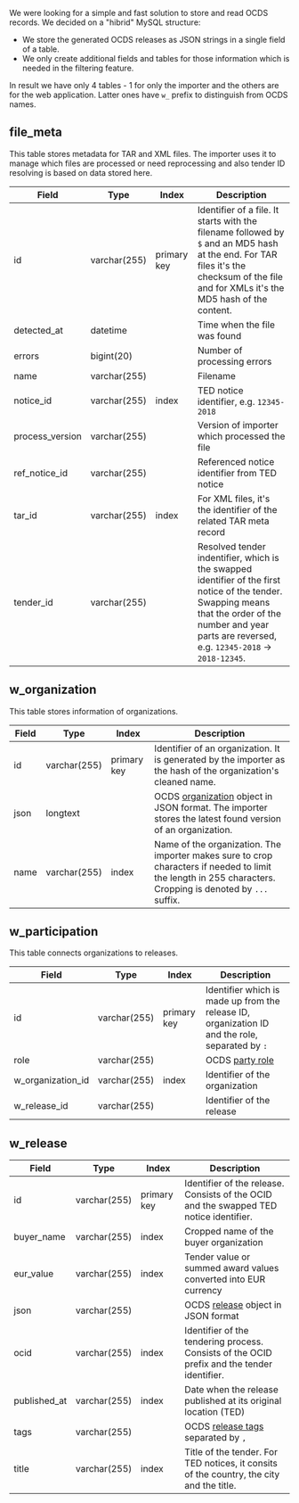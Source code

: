 We were looking for a simple and fast solution to store and read OCDS records. We decided on a "hibrid" MySQL structure:

* We store the generated OCDS releases as JSON strings in a single field of a table.
* We only create additional fields and tables for those information which is needed in the filtering feature.

In result we have only 4 tables - 1 for only the importer and the others are for the web application. Latter ones have `w_` prefix to distinguish from OCDS names.



## file_meta

This table stores metadata for TAR and XML files. The importer uses it to manage which files are processed or need reprocessing and also tender ID resolving is based on data stored here.

Field          | Type         | Index       | Description
---------------|--------------|-------------|------------
id             | varchar(255) | primary key | Identifier of a file. It starts with the filename followed by `$` and an MD5 hash at the end. For TAR files it's the checksum of the file and for XMLs it's the MD5 hash of the content.
detected_at    | datetime     |             | Time when the file was found
errors         | bigint(20)   |             | Number of processing errors
name           | varchar(255) |             | Filename
notice_id      | varchar(255) | index       | TED notice identifier, e.g. `12345-2018`
process_version| varchar(255) |             | Version of importer which processed the file
ref_notice_id  | varchar(255) |             | Referenced notice identifier from TED notice
tar_id         | varchar(255) | index       | For XML files, it's the identifier of the related TAR meta record
tender_id      | varchar(255) |             | Resolved tender indentifier, which is the swapped identifier of the first notice of the tender. Swapping means that the order of the number and year parts are reversed, e.g. `12345-2018` -> `2018-12345`.



## w_organization

This table stores information of organizations.

Field | Type         | Index       | Description
------|--------------|-------------|------------
id    | varchar(255) | primary key | Identifier of an organization. It is generated by the importer as the hash of the organization's cleaned name.
json  | longtext     |             | OCDS [organization](http://standard.open-contracting.org/latest/en/schema/reference/#organization) object in JSON format. The importer stores the latest found version of an organization.
name  | varchar(255) | index       | Name of the organization. The importer makes sure to crop characters if needed to limit the length in 255 characters. Cropping is denoted by `...` suffix.



## w_participation

This table connects organizations to releases.

Field             | Type         | Index       | Description
------------------|--------------|-------------|------------
id                | varchar(255) | primary key | Identifier which is made up from the release ID, organization ID and the role, separated by `:`
role              | varchar(255) |             | OCDS [party role](http://standard.open-contracting.org/latest/en/schema/codelists/#party-role)
w_organization_id | varchar(255) | index       | Identifier of the organization
w_release_id      | varchar(255) |             | Identifier of the release



## w_release

Field          | Type         | Index       | Description
---------------|--------------|-------------|------------
id             | varchar(255) | primary key | Identifier of the release. Consists of the OCID and the swapped TED notice identifier.
buyer_name     | varchar(255) | index       | Cropped name of the buyer organization
eur_value      | varchar(255) | index       | Tender value or summed award values converted into EUR currency
json           | varchar(255) |             | OCDS [release](http://standard.open-contracting.org/latest/en/schema/reference/#release) object in JSON format
ocid           | varchar(255) | index       | Identifier of the tendering process. Consists of the OCID prefix and the tender identifier.
published_at   | varchar(255) | index       | Date when the release published at its original location (TED)
tags           | varchar(255) |             | OCDS [release tags](http://standard.open-contracting.org/latest/en/schema/codelists/#release-tag) separated by `,`
title          | varchar(255) | index       | Title of the tender. For TED notices, it consits of the country, the city and the title.
